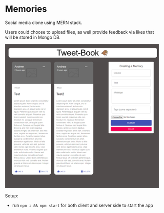 # Memories

Social media clone using MERN stack.

Users could choose to upload files, as well provide feedback via likes that will be stored in Mongo DB.

![](images/tweetbook.PNG)

Setup:

- run `npm i && npm start` for both client and server side to start the app
